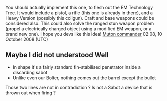 You should actually implement this one, to flesh out the EM Technology
Tree. It would include a pistol, a rifle (this one is already in there),
and a Heavy Version (possibly this coilgun). Craft and base weapons
could be considered also. This could also solve the ranged stun weapon
problem (propel a electrically charged object using a modified EM
weapon, or a brand new one). I hope you devs like this idea! [Muton
commander](User:Muton_commander "wikilink") 02:08, 10 October 2008 (UTC)

## Maybe I did not understood Well

- In shape it's a fairly standard fin-stabilised penetrator inside a
  discarding sabot
- Unlike even our Bolter, nothing comes out the barrel except the bullet

Those two lines are not in contradiction ? Is not a Sabot a device that
is thrown out when firing ?